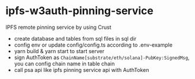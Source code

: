 # ipfs-w3auth-pinning-service
IPFS remote pinning service by using Crust

- create database and tables from sql files in sql dir
- config env or update config/config.ts according to .env-example
- yarn build & yarn start to start server
- sign AuthToken as `ChainName[substrate/eth/solana]-PubKey:SignedMsg`, you can config chain name in table chain
- call psa api like ipfs pinning service api with AuthToken
